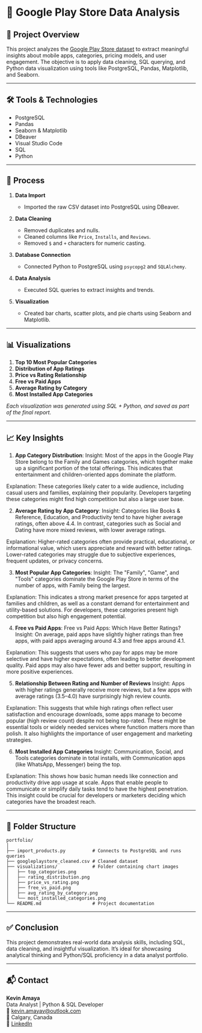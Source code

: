 # 📱 Google Play Store Data Analysis

## 📌 Project Overview

This project analyzes the [Google Play Store dataset](https://www.kaggle.com/lava18/google-play-store-apps) to extract meaningful insights about mobile apps, categories, pricing models, and user engagement. The objective is to apply data cleaning, SQL querying, and Python data visualization using tools like PostgreSQL, Pandas, Matplotlib, and Seaborn.

---

## 🛠 Tools & Technologies

- PostgreSQL
- Pandas
- Seaborn & Matplotlib
- DBeaver
- Visual Studio Code
- SQL
- Python

---

## 🔄 Process

1. **Data Import**  
   - Imported the raw CSV dataset into PostgreSQL using DBeaver.

2. **Data Cleaning**  
   - Removed duplicates and nulls.
   - Cleaned columns like `Price`, `Installs`, and `Reviews`.
   - Removed `$` and `+` characters for numeric casting.

3. **Database Connection**  
   - Connected Python to PostgreSQL using `psycopg2` and `SQLAlchemy`.

4. **Data Analysis**  
   - Executed SQL queries to extract insights and trends.

5. **Visualization**  
   - Created bar charts, scatter plots, and pie charts using Seaborn and Matplotlib.

---

## 📊 Visualizations

1. **Top 10 Most Popular Categories**
2. **Distribution of App Ratings**
3. **Price vs Rating Relationship**
4. **Free vs Paid Apps**
5. **Average Rating by Category**
6. **Most Installed App Categories**

*Each visualization was generated using SQL + Python, and saved as part of the final report.*

---

## 📈 Key Insights

1. **App Category Distribution**: 
Insight:
Most of the apps in the Google Play Store belong to the Family and Games categories, which together make up a significant portion of the total offerings. This indicates that entertainment and children-oriented apps dominate the platform.

Explanation:
These categories likely cater to a wide audience, including casual users and families, explaining their popularity. Developers targeting these categories might find high competition but also a large user base.

2. **Average Rating by App Category**: 
Insight:
Categories like Books & Reference, Education, and Productivity tend to have higher average ratings, often above 4.4. In contrast, categories such as Social and Dating have more mixed reviews, with lower average ratings.

Explanation:
Higher-rated categories often provide practical, educational, or informational value, which users appreciate and reward with better ratings. Lower-rated categories may struggle due to subjective experiences, frequent updates, or privacy concerns.

3. **Most Popular App Categories**: 
Insight:
The "Family", "Game", and "Tools" categories dominate the Google Play Store in terms of the number of apps, with Family being the largest.

Explanation:
This indicates a strong market presence for apps targeted at families and children, as well as a constant demand for entertainment and utility-based solutions. For developers, these categories present high competition but also high engagement potential.

4. **Free vs Paid Apps**: Free vs Paid Apps: Which Have Better Ratings?
Insight:
On average, paid apps have slightly higher ratings than free apps, with paid apps averaging around 4.3 and free apps around 4.1.

Explanation:
This suggests that users who pay for apps may be more selective and have higher expectations, often leading to better development quality. Paid apps may also have fewer ads and better support, resulting in more positive experiences.

5. **Relationship Between Rating and Number of Reviews** 
Insight:
Apps with higher ratings generally receive more reviews, but a few apps with average ratings (3.5–4.0) have surprisingly high review counts.

Explanation:
This suggests that while high ratings often reflect user satisfaction and encourage downloads, some apps manage to become popular (high review count) despite not being top-rated. These might be essential tools or widely needed services where function matters more than polish. It also highlights the importance of user engagement and marketing strategies.

6. **Most Installed App Categories**
Insight:
Communication, Social, and Tools categories dominate in total installs, with Communication apps (like WhatsApp, Messenger) being the top.

Explanation:
This shows how basic human needs like connection and productivity drive app usage at scale. Apps that enable people to communicate or simplify daily tasks tend to have the highest penetration. This insight could be crucial for developers or marketers deciding which categories have the broadest reach.


---

## 📁 Folder Structure

```
portfolio/
│
├── import_products.py          # Connects to PostgreSQL and runs queries
├── googleplaystore_cleaned.csv # Cleaned dataset
├── visualizations/             # Folder containing chart images
│   ├── top_categories.png
│   ├── rating_distribution.png
│   ├── price_vs_rating.png
│   ├── free_vs_paid.png
│   ├── avg_rating_by_category.png
│   └── most_installed_categories.png
└── README.md                   # Project documentation
```

---

## ✅ Conclusion

This project demonstrates real-world data analysis skills, including SQL, data cleaning, and insightful visualization. It’s ideal for showcasing analytical thinking and Python/SQL proficiency in a data analyst portfolio.

---

## 📬 Contact

**Kevin Amaya**  
Data Analyst | Python & SQL Developer  
📧 kevin.amayav@outlook.com  
📍 Calgary, Canada  
🔗 [LinkedIn](https://www.linkedin.com/in/kevin-santiago-amaya-vargas/)
